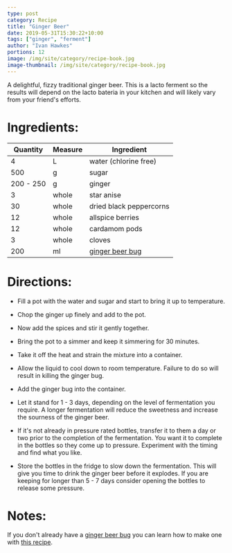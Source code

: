 ```yaml
---
type: post
category: Recipe
title: "Ginger Beer"
date: 2019-05-31T15:30:22+10:00
tags: ["ginger", "ferment"]
author: "Ivan Hawkes"
portions: 12
image: /img/site/category/recipe-book.jpg
image-thumbnail: /img/site/category/recipe-book.jpg
---
```


A delightful, fizzy traditional ginger beer. This is a lacto ferment so the results will depend on the lacto bateria in your kitchen and will likely vary from your friend's efforts.
<!--more-->

# Ingredients:

Quantity	| Measure 		| Ingredient
------------|---------------|-----------
4 			| L 			| water (chlorine free)
500 		| g 			| sugar
200 - 250	| g 			| ginger
3	 		| whole 		| star anise
30	 		| whole 		| dried black peppercorns
12	 		| whole			| allspice berries
12	 		| whole			| cardamom pods
3	 		| whole			| cloves
200 		| ml 			| [ginger beer bug](../ginger-beer-bug)


# Directions:

* Fill a pot with the water and sugar and start to bring it up to temperature.

* Chop the ginger up finely and add to the pot.

* Now add the spices and stir it gently together.

* Bring the pot to a simmer and keep it simmering for 30 minutes.

* Take it off the heat and strain the mixture into a container.

* Allow the liquid to cool down to room temperature. Failure to do so will result in killing the ginger bug.

* Add the ginger bug into the container.

* Let it stand for 1 - 3 days, depending on the level of fermentation you require. A longer fermentation will reduce the sweetness and increase the sourness of the ginger beer.

* If it's not already in pressure rated bottles, transfer it to them a day or two prior to the completion of the fermentation. You want it to complete in the bottles so they come up to pressure. Experiment with the timing and find what you like.

* Store the bottles in the fridge to slow down the fermentation. This will give you time to drink the ginger beer before it explodes. If you are keeping for longer than 5 - 7 days consider opening the bottles to release some pressure.

# Notes:

If you don't already have a [ginger beer bug](../ginger-beer-bug) you can learn how to make one with [this recipe](../ginger-beer-bug).
